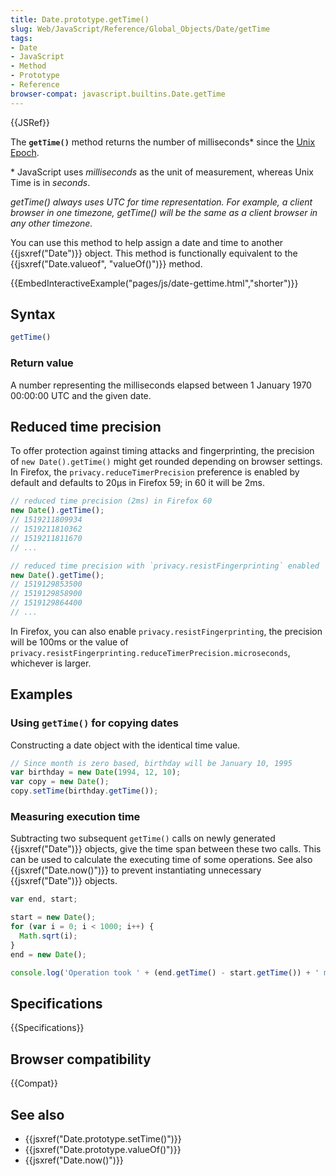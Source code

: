 ```yaml
---
title: Date.prototype.getTime()
slug: Web/JavaScript/Reference/Global_Objects/Date/getTime
tags:
- Date
- JavaScript
- Method
- Prototype
- Reference
browser-compat: javascript.builtins.Date.getTime
---
```

{{JSRef}}

The **`getTime()`** method returns the number of milliseconds\* since the
[Unix Epoch](https://en.wikipedia.org/wiki/Unix_time).

\* JavaScript uses _milliseconds_ as the unit of measurement, whereas Unix Time
is in _seconds_.

_getTime() always uses UTC for time representation. For example, a client
browser in one timezone, getTime() will be the same as a client browser in any
other timezone._

You can use this method to help assign a date and time to another
{{jsxref("Date")}} object. This method is functionally equivalent to the
{{jsxref("Date.valueof",
  "valueOf()")}} method.

{{EmbedInteractiveExample("pages/js/date-gettime.html","shorter")}}

## Syntax

```js
getTime()
```

### Return value

A number representing the milliseconds elapsed between 1 January 1970 00:00:00
UTC and the given date.

## Reduced time precision

To offer protection against timing attacks and fingerprinting, the precision of
`new Date().getTime()` might get rounded depending on browser settings. In
Firefox, the `privacy.reduceTimerPrecision` preference is enabled by default and
defaults to 20µs in Firefox 59; in 60 it will be 2ms.

```js
// reduced time precision (2ms) in Firefox 60
new Date().getTime();
// 1519211809934
// 1519211810362
// 1519211811670
// ...

// reduced time precision with `privacy.resistFingerprinting` enabled
new Date().getTime();
// 1519129853500
// 1519129858900
// 1519129864400
// ...
```

In Firefox, you can also enable `privacy.resistFingerprinting`, the precision
will be 100ms or the value of
`privacy.resistFingerprinting.reduceTimerPrecision.microseconds`, whichever is
larger.

## Examples

### Using `getTime()` for copying dates

Constructing a date object with the identical time value.

```js
// Since month is zero based, birthday will be January 10, 1995
var birthday = new Date(1994, 12, 10);
var copy = new Date();
copy.setTime(birthday.getTime());
```

### Measuring execution time

Subtracting two subsequent `getTime()` calls on newly generated
{{jsxref("Date")}} objects, give the time span between these two calls.
This can be used to calculate the executing time of some operations. See also
{{jsxref("Date.now()")}} to prevent instantiating unnecessary
{{jsxref("Date")}} objects.

```js
var end, start;

start = new Date();
for (var i = 0; i < 1000; i++) {
  Math.sqrt(i);
}
end = new Date();

console.log('Operation took ' + (end.getTime() - start.getTime()) + ' msec');
```

## Specifications

{{Specifications}}

## Browser compatibility

{{Compat}}

## See also

- {{jsxref("Date.prototype.setTime()")}}
- {{jsxref("Date.prototype.valueOf()")}}
- {{jsxref("Date.now()")}}
